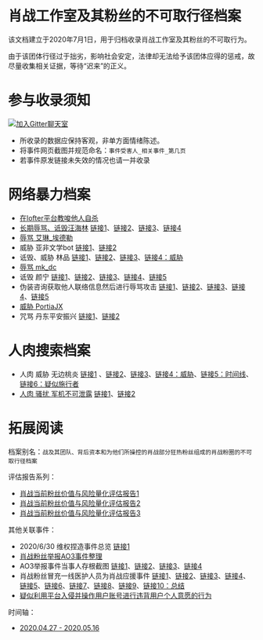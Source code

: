 肖战工作室及其粉丝的不可取行径档案
=========================
该文档建立于2020年7月1日，用于归档收录肖战工作室及其粉丝的不可取行为。

由于该团体行径过于拙劣，影响社会安定，法律却无法给予该团体应得的惩戒，故尽量收集相关证据，等待“迟来”的正义。

参与收录须知
=========================
[![加入Gitter聊天室](https://badges.gitter.im/memcloud/Lobby.svg)](https://gitter.im/howdareyou630/community)
- 所收录的数据应保持客观，非单方面情绪陈述。
- 将事件网页截图并规范命名：`事件受害人_相关事件_第几页`
- 若事件原发链接未失效的情况也请一并收录

网络暴力档案
=========================
- [在lofter平台教唆他人自杀](https://github.com/howdareyou630/xiaozhan630/blob/master/proof_file/%E5%9C%A8lofter%E5%B9%B3%E5%8F%B0%E6%95%99%E5%94%86%E4%BB%96%E4%BA%BA%E8%87%AA%E6%9D%80.jpg)
- [长期辱骂、诋毁汪海林](https://m.weibo.cn/status/4518954184332299?) [链接1](https://github.com/howdareyou630/xiaozhan630/blob/master/proof_file/%E9%95%BF%E6%9C%9F%E7%BD%91%E6%9A%B4_%E9%80%A0%E8%B0%A3%E6%B1%AA%E6%B5%B7%E6%9E%97_1.png)、[链接2](https://github.com/howdareyou630/xiaozhan630/blob/master/proof_file/%E9%95%BF%E6%9C%9F%E7%BD%91%E6%9A%B4_%E9%80%A0%E8%B0%A3%E6%B1%AA%E6%B5%B7%E6%9E%97_2.jpg)、[链接3](https://github.com/howdareyou630/xiaozhan630/blob/master/proof_file/%E9%95%BF%E6%9C%9F%E7%BD%91%E6%9A%B4_%E9%80%A0%E8%B0%A3%E6%B1%AA%E6%B5%B7%E6%9E%97_3.jpg)、[链接4](https://github.com/howdareyou630/xiaozhan630/blob/master/proof_file/%E9%95%BF%E6%9C%9F%E7%BD%91%E6%9A%B4_%E9%80%A0%E8%B0%A3%E6%B1%AA%E6%B5%B7%E6%9E%97_4.jpg)
- [辱骂 艾琳_埃德勒](https://github.com/howdareyou630/xiaozhan630/blob/master/proof_file/%E7%BD%91%E6%9A%B4%E8%89%BE%E7%90%B3_%E5%9F%83%E5%BE%B7%E5%8B%92.jpg)
- 威胁 亚非文学bot [链接1](https://github.com/howdareyou630/xiaozhan630/blob/master/proof_file/%E4%BA%9A%E9%9D%9E%E6%96%87%E5%AD%A6bot%E5%81%9C%E6%9B%B4_1.jpg)、[链接2](https://github.com/howdareyou630/xiaozhan630/blob/master/proof_file/%E4%BA%9A%E9%9D%9E%E6%96%87%E5%AD%A6bot%E5%81%9C%E6%9B%B4_2.jpg)
- 诋毁、威胁 林品 [链接1](https://github.com/howdareyou630/xiaozhan630/blob/master/proof_file/%E6%9E%97%E5%93%81%E8%80%81%E5%B8%88%E8%A2%AB%E7%BD%91%E6%9A%B4_2.jpg)、[链接2](https://github.com/howdareyou630/xiaozhan630/blob/master/proof_file/%E6%9E%97%E5%93%81%E8%80%81%E5%B8%88%E8%A2%AB%E7%BD%91%E6%9A%B4_%E4%B8%BE%E4%BE%8B_9.jpg)、[链接3](https://github.com/howdareyou630/xiaozhan630/blob/master/proof_file/%E6%9E%97%E5%93%81%E8%80%81%E5%B8%88%E8%A2%AB%E7%BD%91%E6%9A%B4_%E4%B8%BE%E4%BE%8B_10.jpg)、[链接4：威胁](https://github.com/howdareyou630/xiaozhan630/blob/master/proof_file/%E6%9E%97%E5%93%81%E8%80%81%E5%B8%88%E8%A2%AB%E7%BD%91%E6%9A%B4_%E4%B8%BE%E4%BE%8B_11.jpg)
- [辱骂 mk_dc](https://github.com/howdareyou630/xiaozhan630/blob/master/proof_file/%E7%BD%91%E6%9A%B4%E7%94%BB%E6%89%8Bmk_dc_1.jpg)
- 诋毁 颜宁 [链接1](https://github.com/howdareyou630/xiaozhan630/blob/master/proof_file/%E7%BD%91%E6%9A%B4%E9%A2%9C%E5%AE%81_1.jpg)、[链接2](https://github.com/howdareyou630/xiaozhan630/blob/master/proof_file/%E7%BD%91%E6%9A%B4%E9%A2%9C%E5%AE%81_2.jpg)、[链接3](https://github.com/howdareyou630/xiaozhan630/blob/master/proof_file/%E7%BD%91%E6%9A%B4%E9%A2%9C%E5%AE%81_3.jpg)、[链接4](https://github.com/howdareyou630/xiaozhan630/blob/master/proof_file/%E7%BD%91%E6%9A%B4%E9%A2%9C%E5%AE%81_4.jpg)、[链接5](https://github.com/howdareyou630/xiaozhan630/blob/master/proof_file/%E7%BD%91%E6%9A%B4%E9%A2%9C%E5%AE%81_5.jpg)
- 伪装咨询获取他人联络信息然后进行辱骂攻击 [链接1](https://github.com/howdareyou630/xiaozhan630/blob/master/proof_file/%E4%BA%BA%E8%82%89%E8%BE%B1%E9%AA%82%E7%B4%A0%E4%BA%BA_2.jpg)、[链接2](https://github.com/howdareyou630/xiaozhan630/blob/master/proof_file/%E4%BA%BA%E8%82%89%E8%BE%B1%E9%AA%82%E7%B4%A0%E4%BA%BA_3.jpg)、[链接3](https://github.com/howdareyou630/xiaozhan630/blob/master/proof_file/%E4%BA%BA%E8%82%89%E8%BE%B1%E9%AA%82%E7%B4%A0%E4%BA%BA_4.jpg)、[链接4](https://github.com/howdareyou630/xiaozhan630/blob/master/proof_file/%E4%BA%BA%E8%82%89%E8%BE%B1%E9%AA%82%E7%B4%A0%E4%BA%BA_5.jpg)、[链接5](https://github.com/howdareyou630/xiaozhan630/blob/master/proof_file/%E4%BA%BA%E8%82%89%E8%BE%B1%E9%AA%82%E7%B4%A0%E4%BA%BA_1.jpg)
- [威胁 PortiaJX](https://github.com/howdareyou630/xiaozhan630/blob/master/proof_file/%E5%A8%81%E8%83%81PortiaJX.jpg)
- 咒骂 丹东平安振兴 [链接1](https://github.com/howdareyou630/xiaozhan630/blob/master/proof_file/%E4%B8%B9%E4%B8%9C%E5%B9%B3%E5%AE%89%E6%8C%AF%E5%85%B4_%E8%BE%B1%E9%AA%82_2.jpg)、[链接2](https://github.com/howdareyou630/xiaozhan630/blob/master/proof_file/%E4%B8%B9%E4%B8%9C%E5%B9%B3%E5%AE%89%E6%8C%AF%E5%85%B4_%E8%BE%B1%E9%AA%82_3.jpg)

人肉搜索档案
=========================
- 人肉 威胁 无边桃炎 [链接1](https://weibo.com/1820542391/J99gRwcTc) 、[链接2](https://weibo.com/5890244777/J99OQBvFD)、[链接3](https://github.com/howdareyou630/xiaozhan630/blob/master/proof_file/%E6%97%A0%E8%BE%B9%E6%A1%83%E7%82%8E%E9%81%AD%E4%BA%BA%E8%82%89%E6%90%9C%E7%B4%A2_3.jpg)、[链接4：威胁](https://github.com/howdareyou630/xiaozhan630/blob/master/proof_file/%E6%97%A0%E8%BE%B9%E6%A1%83%E7%82%8E%E9%81%AD%E4%BA%BA%E8%82%89%E6%90%9C%E7%B4%A2_4.jpg)、[链接5：时间线](https://www.zhihu.com/question/404327099/answer/1311944827)、[链接6：疑似施行者](https://github.com/howdareyou630/xiaozhan630/blob/master/proof_file/%E6%97%A0%E8%BE%B9%E6%A1%83%E7%82%8E%E9%81%AD%E4%BA%BA%E8%82%89%E6%90%9C%E7%B4%A2_6.jpg)
- [人肉 骚扰 军机不可泄露](https://www.weibo.com/2356166212/J8MJpD0ME) [链接1](https://github.com/howdareyou630/xiaozhan630/blob/master/proof_file/%E5%86%9B%E6%9C%BA%E4%B8%8D%E5%8F%AF%E6%B3%84%E9%9C%B2_%E4%BA%BA%E8%82%89%E4%B8%BE%E6%8A%A5_1.png)、[链接2](https://github.com/howdareyou630/xiaozhan630/blob/master/proof_file/%E5%86%9B%E6%9C%BA%E4%B8%8D%E5%8F%AF%E6%B3%84%E9%9C%B2_%E4%BA%BA%E8%82%89%E4%B8%BE%E6%8A%A5_2.png)


拓展阅读
=========================
档案别名：`战及其团队、背后资本和为他们所操控的肖战部分狂热粉丝组成的肖战粉圈的不可取行径档案`

评估报告系列：
- [肖战当前粉丝价值与风险量化评估报告1](https://github.com/howdareyou630/xiaozhan630/blob/master/extra_read/%E8%82%96%E6%88%98%E5%BD%93%E5%89%8D%E7%B2%89%E4%B8%9D%E4%BB%B7%E5%80%BC%E4%B8%8E%E9%A3%8E%E9%99%A9%E9%87%8F%E5%8C%96%E8%AF%84%E4%BC%B0%E6%8A%A5%E5%91%8A1-1.jpg)
- [肖战当前粉丝价值与风险量化评估报告2](https://github.com/howdareyou630/xiaozhan630/blob/master/extra_read/%E8%82%96%E6%88%98%E5%BD%93%E5%89%8D%E7%B2%89%E4%B8%9D%E4%BB%B7%E5%80%BC%E4%B8%8E%E9%A3%8E%E9%99%A9%E9%87%8F%E5%8C%96%E8%AF%84%E4%BC%B0%E6%8A%A5%E5%91%8A1-2.jpg)
- [肖战当前粉丝价值与风险量化评估报告3](https://github.com/howdareyou630/xiaozhan630/blob/master/extra_read/%E8%82%96%E6%88%98%E5%BD%93%E5%89%8D%E7%B2%89%E4%B8%9D%E4%BB%B7%E5%80%BC%E4%B8%8E%E9%A3%8E%E9%99%A9%E9%87%8F%E5%8C%96%E8%AF%84%E4%BC%B0%E6%8A%A5%E5%91%8A1-3.jpg)

其他关联事件：
- 2020/6/30 维权捏造事件总览 [链接1](https://weibo.com/1804471041/J98zyFpce)
- [肖战粉丝举报AO3事件整理](https://github.com/Feb27HistoryMoment/XiaoZhanGate)
- AO3举报事件当事人存根截图 [链接1](https://github.com/howdareyou630/xiaozhan630/blob/master/proof_file/AO3_%E4%B8%BE%E6%8A%A5_1.jpg)、[链接2](https://github.com/howdareyou630/xiaozhan630/blob/master/proof_file/AO3_%E4%B8%BE%E6%8A%A5_2.jpg)、[链接3](https://github.com/howdareyou630/xiaozhan630/blob/master/proof_file/AO3_%E4%B8%BE%E6%8A%A5_3.jpg)、[链接4](https://github.com/howdareyou630/xiaozhan630/blob/master/proof_file/AO3_%E4%B8%BE%E6%8A%A5_4.jpg)
- 肖战粉丝冒充一线医护人员为肖战应援事件 [链接1](https://github.com/howdareyou630/xiaozhan630/blob/master/proof_file/%E5%86%92%E5%85%85%E4%B8%80%E7%BA%BF%E5%8C%BB%E6%8A%A4%E4%BA%BA%E5%91%98_1.jpg)、[链接2](https://github.com/howdareyou630/xiaozhan630/blob/master/proof_file/%E5%86%92%E5%85%85%E4%B8%80%E7%BA%BF%E5%8C%BB%E6%8A%A4%E4%BA%BA%E5%91%98_2.jpg)、[链接3](https://github.com/howdareyou630/xiaozhan630/blob/master/proof_file/%E5%86%92%E5%85%85%E4%B8%80%E7%BA%BF%E5%8C%BB%E6%8A%A4%E4%BA%BA%E5%91%98_4.jpg)、[链接4](https://github.com/howdareyou630/xiaozhan630/blob/master/proof_file/%E5%86%92%E5%85%85%E4%B8%80%E7%BA%BF%E5%8C%BB%E6%8A%A4%E4%BA%BA%E5%91%98_5.jpg)、[链接5](https://github.com/howdareyou630/xiaozhan630/blob/master/proof_file/%E5%86%92%E5%85%85%E4%B8%80%E7%BA%BF%E5%8C%BB%E6%8A%A4%E4%BA%BA%E5%91%98_6.jpg)、[链接6](https://github.com/howdareyou630/xiaozhan630/blob/master/proof_file/%E5%86%92%E5%85%85%E4%B8%80%E7%BA%BF%E5%8C%BB%E6%8A%A4%E4%BA%BA%E5%91%98_8.jpg)、[链接7](https://github.com/howdareyou630/xiaozhan630/blob/master/proof_file/%E5%86%92%E5%85%85%E4%B8%80%E7%BA%BF%E5%8C%BB%E6%8A%A4%E4%BA%BA%E5%91%98_9.jpg)、[链接8](https://github.com/howdareyou630/xiaozhan630/blob/master/proof_file/%E5%86%92%E5%85%85%E4%B8%80%E7%BA%BF%E5%8C%BB%E6%8A%A4%E4%BA%BA%E5%91%98_10.jpg)、[链接9](https://github.com/howdareyou630/xiaozhan630/blob/master/proof_file/%E5%86%92%E5%85%85%E4%B8%80%E7%BA%BF%E5%8C%BB%E6%8A%A4%E4%BA%BA%E5%91%98_12.jpg)、[链接10：总结](https://github.com/howdareyou630/xiaozhan630/blob/master/proof_file/%E5%86%92%E5%85%85%E4%B8%80%E7%BA%BF%E5%8C%BB%E6%8A%A4%E4%BA%BA%E5%91%98_13.jpg)
- [疑似利用平台入侵并操作用户账号进行违背用户个人意愿的行为](https://weibo.com/5366907963/J9o2IovUf)

时间轴：
- [2020.04.27 - 2020.05.16](https://s1.ax1x.com/2020/05/16/YgEpwR.png)

